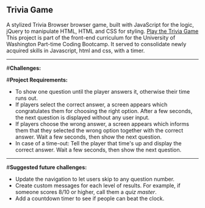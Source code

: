 ## **Trivia Game**

A stylized Trivia Browser browser game, built with JavaScript for the logic, jQuery to manipulate HTML, HTML and CSS for styling. [Play the Trivia Game](https://heidijvr.github.io/TriviaGame/)
This project is part of the front-end curriculum for the University of Washington Part-time Coding Bootcamp. It served to consolidate newly acquired skills in Javascript, html and css, with a timer.

-----

#**Challenges:**

#**Project Requirements:**
* To show one question until the player answers it, otherwise their time runs out.
* If players select the correct answer, a screen appears which congratulates them for choosing the right option. After a few seconds, the next question is displayed without any user input.
* If players choose the wrong answer, a screen appears which informs them that they selected the wrong option together with the correct answer. Wait a few seconds, then show the next question.
* In case of a time-out: Tell the player that time's up and display the correct answer. Wait a few seconds, then show the next question.

-----

#**Suggested future challenges:**
* Update the navigation to let users skip to any question number.
* Create custom messages for each level of results. For example, if someone scores 8/10 or higher, call them a _quiz master_.
* Add a countdown timer to see if people can beat the clock.
